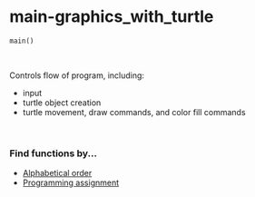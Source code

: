 # main-graphics_with_turtle

`main()`

<br>

Controls flow of program, including:
- input
- turtle object creation
- turtle movement, draw commands, and color fill commands

<br>

### Find functions by...
* [Alphabetical order](https://github.com/emiliebarnard/csc110-function-reference/tree/main/functions "Go to functions folder")
* [Programming assignment](https://github.com/emiliebarnard/csc110-function-reference/blob/main/pa.md "Programming assignments in chronological order")
